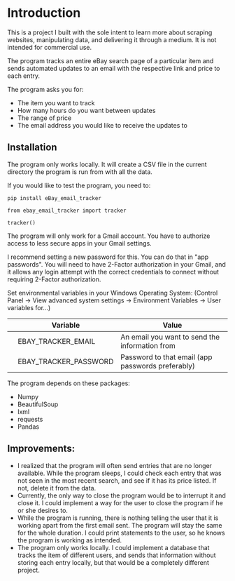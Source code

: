 # Introduction 

This is a project I built with the sole intent to learn more about scraping websites, manipulating data, and delivering it through a medium. It is not intended for commercial use.

The program tracks an entire eBay search page of a particular item and sends automated updates to an email with the respective link and price to each entry.

The program asks you for:
  - The item you want to track
  - How many hours do you want between updates
  - The range of price
  - The email address you would like to receive the updates to

## Installation

The program only works locally. It will create a CSV file in the current directory the program is run from with all the data. 

If you would like to test the program, you need to:

```
pip install eBay_email_tracker
```
```
from ebay_email_tracker import tracker
```
```
tracker()
```

The program will only work for a Gmail account. You have to authorize access to less secure apps in your Gmail settings.

I recommend setting a new password for this. You can do that in "app passwords". You will need to have 2-Factor authorization in your Gmail, and it allows any login attempt with the correct credentials to connect without requiring 2-Factor authorization.

Set environmental variables in your Windows Operating System: (Control Panel -> View advanced system settings -> Environment Variables -> User variables for...)

|                |Variable                        |Value                       |
|----------------|-------------------------------|-----------------------------|
||EBAY_TRACKER_EMAIL          |An email you want to send the information from        |
| |EBAY_TRACKER_PASSWORD            |Password to that email (app passwords preferably)         |

The program depends on these packages:
  - Numpy
  - BeautifulSoup
  - lxml
  - requests
  - Pandas
 
 ## Improvements:

- I realized that the program will often send entries that are no longer available. While the program sleeps, I could check each entry that was not seen in the most recent search, and see if it has its price listed. If not, delete it from the data.
- Currently, the only way to close the program would be to interrupt it and close it. I could implement a way for the user to close the program if he or she desires to.
- While the program is running, there is nothing telling the user that it is working apart from the first email sent. The program will stay the same for the whole duration. I could print statements to the user, so he knows the program is working as intended.
- The program only works locally. I could implement a database that tracks the item of different users, and sends that information without storing each entry locally, but that would be a completely different project.
